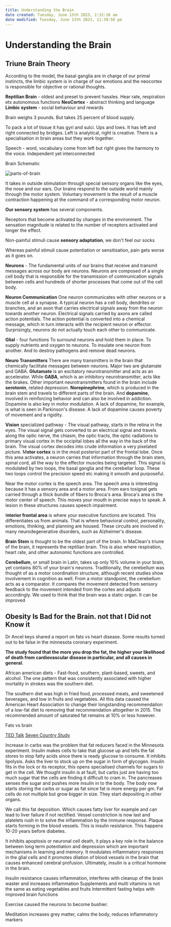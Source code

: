 ```yaml
---
title: Understanding the Brain
date created: Tuesday, June 13th 2023, 2:32:10 am
date modified: Tuesday, June 13th 2023, 11:39:50 pm
---
```


# Understanding the Brain

## Triune Brain Theory

According to the model, the basal ganglia are in charge of our primal instincts, the limbic system is in charge of our emotions and the neocortex is responsible for objective or rational thoughts.

**Reptilian Brain** - oldest and preset to prevent hassles. Hear rate, respiration etx autonomous functions
**NeoCortex** - abstract thinking and language
**Limbic system** - social behaviour and rewards

Brain weighs 3 pounds. But takes 25 percent of blood supply.

To pack a lot of tissue it has gyri and sulci. Ups and lows. It has left and right connected by bridges. Left is analytical, right is creative. There is a specialisation in brain areas but they work together.

Speech - word, vocabulary come from left but right gives the harmony to the voice. Independent yet interconnected

Brain Schematic

![parts-of-brain](parts-of-brain.jpg)

It takes in outside stimulation through special sensory organs like the eyes, the nose and our ears. Our brains respond to the outside world mainly through the motor system. Voluntary movement is the result of a muscle contraction happening at the command of a corresponding motor neuron.

**Our sensory system** has several components.

Receptors that become activated by changes in the environment. The sensation magnitude is related to the number of receptors activated and longer the effect.

Non-painful stimuli cause **sensory adaptation**, we don't feel our socks

Whereas painful stimuli cause potentiation or sensitisation, pain gets worse as it goes on.

**Neurons** - The fundamental units of our brains that receive and transmit messages across our body are neurons. Neurons are composed of a single cell body that is responsible for the transmission of communication signals between cells and hundreds of shorter processes that come out of the cell body.

**Neuron Communication** One neuron communicates with other neurons or a muscle cell at a synapse. A typical neuron has a cell body, dendrites or branches, and an axon that carries electrical signals away from the neuron towards another neuron. Electrical signals carried by axons are called action potentials. The action potential is converted into a chemical message, which in turn interacts with the recipient neuron or effector. Surprisingly, neurons do not actually touch each other to communicate.

**Glial** - four functions To surround neurons and hold them in place. To supply nutrients and oxygen to neurons. To insulate one neuron from another. And to destroy pathogens and remove dead neurons.

**Neuro Transmitters** There are many transmitters in the brain that chemically facilitate messages between neurons. Major two are glutamate and GABA. **Glutamate** is an excitatory neurotransmitter and acts as an accelerator. While **GABA**, which is an inhibitory neurotransmitter, acts like the brakes. Other important neurotransmitters found in the brain include **serotonin**, related depression. **Norepinephrine**, which is produced in the brain stem and travels to different parts of the brain. And **dopamine**, involved in reinforcing behavior and can also be involved in addiction. Dopamine is also key in motor modulation. A lack of dopamine, for example, is what is seen in Parkinson's disease. A lack of dopamine causes poverty of movement and a rigidity.

**Vision** specialized pathway - The visual pathway, starts in the retina in the eyes. The visual signal gets converted to an electrical signal and travels along the optic nerve, the chiasm, the optic tracts, the optic radiations to primary visual cortex in the occipital lobes all the way in the back of the brain. The visual cortex decodes into crude information a very pixelated picture. M**otor cortex** is in the most posterior part of the frontal lobe. Once this area activates, a neuron carries that information through the brain stem, spinal cord, all the way to the effector muscles being targeted. This signal is modulated by two loops, the basal ganglia and the cerebellar loop. These two loops control the precision speed etc making it smooth and purposeful.

Near the motor cortex is the speech area. The speech area is interesting because it has a sensory area and a motor area. From ears tosignal gets carried through a thick bundle of fibers to Broca's area. Broca's area is the motor center of speech. This moves your mouth in precise ways to speak. A lesion in these structures causes speech impairment.

I**nterior frontal area** is where your executive functions are located. This differentiates us from animals. That is where behavioral control, personality, emotions, thinking, and planning are housed. These circuits are involved in many neurodegenerative disorders, such as Alzheimer's disease.

**Brain Stem** is thought to be the oldest part of the brain. In MaClean's triune of the brain, it represents the reptilian brain. This is also where respiration, heart rate, and other autonomic functions are controlled.

**Cerebellum**, or small brain in Latin, takes up only 10% volume in your brain, yet contains 80% of your brain's neurons. Traditionally, the cerebellum was thought of as a motor coordination structure, although recent studies show involvement in cognition as well. From a motor standpoint, the cerebellum acts as a comparator. It compares the movement detected from sensory feedback to the movement intended from the cortex and adjusts accordingly. We used to think that the brain was a static organ. It can be improved

## **Obesity Is Bad for the Brain. not that I Did not Know it**

Dr Ancel keys shared a report on fats vs heart disease. Some results turned out to be false in the minnesota coronary experiment.

**The study found that the more you drop the fat, the higher your likelihood of death from cardiovascular disease in particular, and all causes in general.**

African american diets - Fast-food, southern, plant-based, sweets, and alcohol. The one pattern that was consistently associated with higher mortality in strokes was the southern diet.

The southern diet was high in fried food, processed meats, and sweetened beverages, and low in fruits and vegetables. All this data caused the American Heart Association to change their longstanding recommendation of a low-fat diet to removing that recommendation altogether in 2015. The recommended amount of saturated fat remains at 10% or less however.

Fats vs brain

[TED Talk](http://youtube.com/watch?v=1CHGiid6N9Q)
[Seven Country Study](https://www.sevencountriesstudy.com/)

Increase in carbs was the problem that fat reducers faced in the Minnesota experiment. Insulin makes cells to take that glucose up and tells the fat stores to stop fatty acids since there is ready glucose to consume. It inhibits lipolysis. Asks the liver to stock up on the sugar in form of glycogen. Insulin fits in the lock or its receptor, this opens specialised channels for sugars to get in the cell. We thought insulin is at fault, but carbs just are having too much sugar that the cells are finding it difficult to cram in. The pancreases senses the sugar and pushes more insulin in to the body. The body now starts storing the carbs or sugar as fat since fat is more energy per gm. Fat cells do not multiple but grow bigger in size. They start depositing in other organs.

We call this fat deposition. Which causes fatty liver for example and can lead to liver failure if not rectified. Vessel constriction is now last and platelets rush in to solve the inflammation by the immune response. Plaque starts forming in the blood vessels. This is insulin resistance. This happens 10-20 years before diabetes.

It inhibits apoptosis or neuronal cell death, it plays a key role in the balance between long term potentiation and depression which are important mechanisms in learning and memory. It modulates inflammatory responses in the glial cells and it promotes dilation of blood vessels in the brain that causes enhanced cerebral profusion. Ultimately, insulin is a critical hormone in the brain.

Insulin resistance causes inflammation, interferes with cleanup of the brain waster and increases inflammation
Supplements and multi vitamins is not the same as eating vegetables and fruits
Intermittent fasting helps with improved brain functions

Exercise caused the neurons to become bushier.

Meditation increases grey matter, calms the body, reduces inflammatory markers
